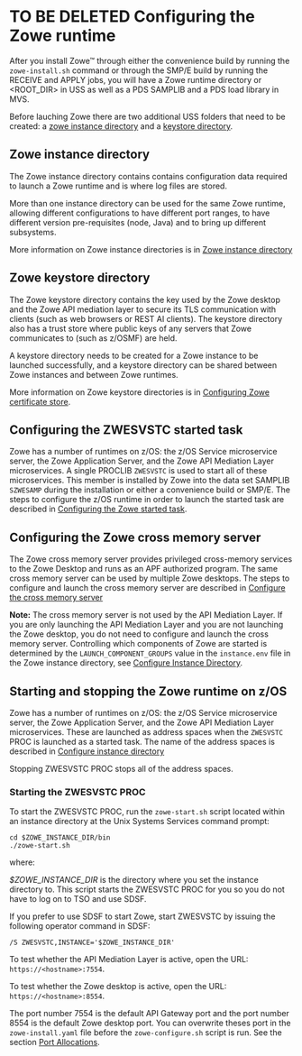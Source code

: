 # TO BE DELETED Configuring the Zowe runtime

After you install Zowe&trade; through either the convenience build by running the `zowe-install.sh` command or through the SMP/E build by running the RECEIVE and APPLY jobs, you will have a Zowe runtime directory or <ROOT_DIR> in USS as well as a PDS SAMPLIB and a PDS load library in MVS.

Before lauching Zowe there are two additional USS folders that need to be created: a [zowe instance directory](#zowe-instance-directory) and a [keystore directory](#zowe-keystore-directory). 

## Zowe instance directory

The Zowe instance directory contains contains configuration data required to launch a Zowe runtime and is where log files are stored.   

More than one instance directory can be used for the same Zowe runtime, allowing different configurations to have different port ranges, to have different version pre-requisites (node, Java) and to bring up different subsystems.

More information on Zowe instance directories is in [Zowe instance directory](configure-instance-directory.md)

## Zowe keystore directory

The Zowe keystore directory contains the key used by the Zowe desktop and the Zowe API mediation layer to secure its TLS communication with clients (such as web browsers or REST AI clients). The keystore directory also has a trust store where public keys of any servers that Zowe communicates to (such as z/OSMF) are held.

A keystore directory needs to be created for a Zowe instance to be launched successfully, and a keystore directory can be shared between Zowe instances and between Zowe runtimes.  

More information on Zowe keystore directories is in [Configuring Zowe certificate store](configure-certificates.md).

## Configuring the ZWESVSTC started task

Zowe has a number of runtimes on z/OS: the z/OS Service microservice server, the Zowe Application Server, and the Zowe API Mediation Layer microservices. A single PROCLIB `ZWESVSTC` is used to start all of these microservices.  This member is installed by Zowe into the data set SAMPLIB `SZWESAMP` during the installation or either a convenience build or SMP/E.  The steps to configure the z/OS runtime in order to launch the started task are described in [Configuring the Zowe started task](configure-zowe-server.md).

## Configuring the Zowe cross memory server

The Zowe cross memory server provides privileged cross-memory services to the Zowe Desktop and runs as an APF authorized program.  The same cross memory server can be used by multiple Zowe desktops.  The steps to configure and launch the cross memory server are described in [Configure the cross memory server](configure-xmem-server.md)

**Note:** The cross memory server is not used by the API Mediation Layer. If you are only launching the API Mediation Layer and you are not launching the Zowe desktop, you do not need to configure and launch the cross memory server.  Controlling which components of Zowe are started is determined by the `LAUNCH_COMPONENT_GROUPS` value in the `instance.env` file in the Zowe instance directory, see [Configure Instance Directory](configure-instance-directory.md#component-groups).  

## Starting and stopping the Zowe runtime on z/OS
<!--@joe, where should this be linked? This seems to be duplicate with the launch info in configure-zowe-server.md-->

Zowe has a number of runtimes on z/OS: the z/OS Service microservice server, the Zowe Application Server, and the Zowe API Mediation Layer microservices. These are launched as address spaces when the `ZWESVSTC` PROC is launched as a started task.  The name of the address spaces is described in [Configure instance directory](configure-instance-directory#address-space-names)

Stopping ZWESVSTC PROC stops all of the address spaces. 

### Starting the ZWESVSTC PROC

To start the ZWESVSTC PROC, run the `zowe-start.sh` script located within an instance directory at the Unix Systems Services command prompt:

```
cd $ZOWE_INSTANCE_DIR/bin
./zowe-start.sh
```
where:

_$ZOWE_INSTANCE_DIR_ is the directory where you set the instance directory to. This script starts the ZWESVSTC PROC for you so you do not have to log on to TSO and use SDSF.

If you prefer to use SDSF to start Zowe, start ZWESVSTC by issuing the following operator command in SDSF:

```
/S ZWESVSTC,INSTANCE='$ZOWE_INSTANCE_DIR'
```

To test whether the API Mediation Layer is active, open the URL: `https://<hostname>:7554`.

To test whether the Zowe desktop is active, open the URL: `https://<hostname>:8554`.

The port number 7554 is the default API Gateway port and the port number 8554 is the default Zowe desktop port. You can overwrite theses port in the `zowe-install.yaml` file before the `zowe-configure.sh` script is run. See the section [Port Allocations](#port-allocations).

